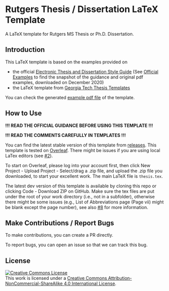 # Rutgers Thesis / Dissertation LaTeX Template

A LaTeX template for Rutgers MS Thesis or Ph.D. Dissertation.

## Introduction

This LaTeX template is based on the examples provided on 
 - the official [Electronic Thesis and Dissertation Style Guide](https://gsnb.rutgers.edu/academics/electronic-thesis-and-dissertation-style-guide) (See [Official Examples](/OfficialExamples) to find the snapshot of the guidance and original pdf examples, downloaded on December 2020) 
 - the LaTeX template from [Georgia Tech Thesis Templates](http://grad.gatech.edu/theses-dissertations-templates)

You can check the generated [example pdf file](RutgersDissertationTemplate.pdf) of the template.

## How to Use

**!!! READ THE OFFICIAL GUIDANCE BEFORE USING THIS TEMPLATE !!!**

**!!! READ THE COMMENTS CAREFULLY IN TEMPLATES !!!**

You can find the latest stable version of this template from [releases](https://github.com/tangbao/RU-Thesis-Dissertation-Latex-Template/releases/). This template is tested on [Overleaf](https://overleaf.com). There might be issues if you are using local LaTex editors (see [#2](https://github.com/tangbao/RU-Thesis-Dissertation-Latex-Template/issues/2)).

To start on Overleaf, please log into your account first, then click New Project - Upload Project - Select/drag a .zip file, and upload the .zip file you downloaded, to start your excellent work. The main LaTeX file is `thesis.tex`.

The latest dev version of this template is available by cloning this repo or clicking Code - Download ZIP on GitHub. Make sure the tex files are put under the root of your work directory (i.e., not in a subfolder), otherwise there might be some issues (e.g., List of Abbreviations page (Page vii) might be blank except the page number), see also [#8](https://github.com/tangbao/RU-Thesis-Dissertation-Latex-Template/issues/8) for more information.

## Make Contributions / Report Bugs

To make contributions, you can create a PR directly.

To report bugs, you can open an issue so that we can track this bug.

## License
<a rel="license" href="http://creativecommons.org/licenses/by-nc-sa/4.0/"><img alt="Creative Commons License" style="border-width:0" src="https://i.creativecommons.org/l/by-nc-sa/4.0/80x15.png" /></a><br />This work is licensed under a <a rel="license" href="http://creativecommons.org/licenses/by-nc-sa/4.0/">Creative Commons Attribution-NonCommercial-ShareAlike 4.0 International License</a>.
